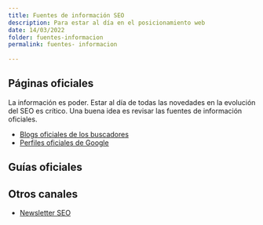```yaml
---
title: Fuentes de información SEO
description: Para estar al día en el posicionamiento web
date: 14/03/2022
folder: fuentes-informacion
permalink: fuentes- informacion
  
---
```



## Páginas oficiales

La información es poder. Estar al día de todas las novedades en la evolución del SEO es crítico. Una buena idea es revisar las fuentes de información oficiales.

- [Blogs oficiales de los buscadores](https://chuletaseo.com/blogs-oficiales) 
- [Perfiles oficiales de Google](https://chuletaseo.com/perfiles-oficiales-google)

## Guías oficiales



## Otros canales

- [Newsletter SEO](https://chuletaseo.com/newsletter-seo)
<!--stackedit_data:
eyJoaXN0b3J5IjpbMTQzNzI2NzU3NV19
-->